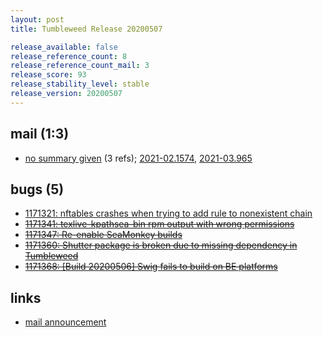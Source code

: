 ```yaml
---
layout: post
title: Tumbleweed Release 20200507

release_available: false
release_reference_count: 8
release_reference_count_mail: 3
release_score: 93
release_stability_level: stable
release_version: 20200507
---
```


## mail (1:3)

- [no summary given](https://github.com/boombatower/tumbleweed-review/issues/10) (3 refs); [2021-02.1574](https://github.com/boombatower/tumbleweed-review/issues/10), [2021-03.965](https://github.com/boombatower/tumbleweed-review/issues/10)

## bugs (5)

<!--more-->

- [1171321: nftables crashes when trying to add rule to nonexistent chain](https://bugzilla.opensuse.org/show_bug.cgi?id=1171321)
- ~~[1171341: texlive-kpathsea-bin rpm output with wrong permissions](https://bugzilla.opensuse.org/show_bug.cgi?id=1171341)~~
- ~~[1171347: Re-enable SeaMonkey builds](https://bugzilla.opensuse.org/show_bug.cgi?id=1171347)~~
- ~~[1171360: Shutter package is broken due to missing dependency in Tumbleweed](https://bugzilla.opensuse.org/show_bug.cgi?id=1171360)~~
- ~~[1171368: \[Build 20200506\] Swig fails to build on BE platforms](https://bugzilla.opensuse.org/show_bug.cgi?id=1171368)~~



## links

- [mail announcement](https://github.com/boombatower/tumbleweed-review/issues/10)
